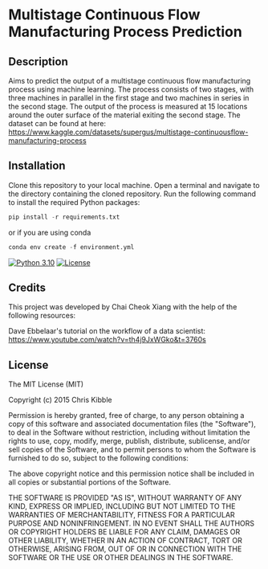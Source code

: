 # Multistage Continuous Flow Manufacturing Process Prediction

## Description
Aims to predict the output of a multistage continuous flow manufacturing process using machine learning. The process consists of two stages, with three machines in parallel in the first stage and two machines in series in the second stage. The output of the process is measured at 15 locations around the outer surface of the material exiting the second stage. The dataset can be found at here: https://www.kaggle.com/datasets/supergus/multistage-continuousflow-manufacturing-process

## Installation

Clone this repository to your local machine.
Open a terminal and navigate to the directory containing the cloned repository.
Run the following command to install the required Python packages:

```python
pip install -r requirements.txt
```
or if you are using conda
```python
conda env create -f environment.yml
```

[![Python 3.10](https://img.shields.io/badge/python-3.10-blue.svg)](https://www.python.org/downloads/release/python-3100/)
[![License](https://img.shields.io/badge/license-MIT-blue.svg)](https://opensource.org/licenses/MIT)
 
## Credits

This project was developed by Chai Cheok Xiang with the help of the following resources:

Dave Ebbelaar's tutorial on the workflow of a data scientist: https://www.youtube.com/watch?v=th4j9JxWGko&t=3760s

## License
 
The MIT License (MIT)

Copyright (c) 2015 Chris Kibble

Permission is hereby granted, free of charge, to any person obtaining a copy of this software and associated documentation files (the "Software"), to deal in the Software without restriction, including without limitation the rights to use, copy, modify, merge, publish, distribute, sublicense, and/or sell copies of the Software, and to permit persons to whom the Software is furnished to do so, subject to the following conditions:

The above copyright notice and this permission notice shall be included in all copies or substantial portions of the Software.

THE SOFTWARE IS PROVIDED "AS IS", WITHOUT WARRANTY OF ANY KIND, EXPRESS OR IMPLIED, INCLUDING BUT NOT LIMITED TO THE WARRANTIES OF MERCHANTABILITY, FITNESS FOR A PARTICULAR PURPOSE AND NONINFRINGEMENT. IN NO EVENT SHALL THE AUTHORS OR COPYRIGHT HOLDERS BE LIABLE FOR ANY CLAIM, DAMAGES OR OTHER LIABILITY, WHETHER IN AN ACTION OF CONTRACT, TORT OR OTHERWISE, ARISING FROM, OUT OF OR IN CONNECTION WITH THE SOFTWARE OR THE USE OR OTHER DEALINGS IN THE SOFTWARE.